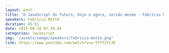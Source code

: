 ```yaml
---
layout: post
title: "O JavaScript do futuro, hoje e agora, serião mesmo - Fabrício Matté"
speakers: Fabrício Matté
duration: 45:51
date: 2015-08-18 07:34:45
categories: Javascript
img: '/assets/image/speakers/fabricio-matte.png'
link: https://www.youtube.com/watch?v=u-YYf72fc3E
---
```

